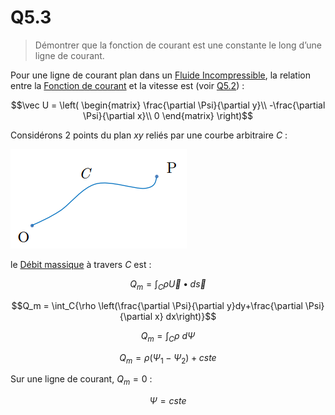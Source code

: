 # Q5.3

> Démontrer que la fonction de courant est une constante le long d’une ligne de courant.

Pour une ligne de courant plan dans un [Fluide Incompressible](../Notion/Fluide%20Incompressible.md), la relation entre la [Fonction de courant](../Notion/Fonction%20de%20courant.md) et la vitesse est (voir [Q5.2](Q5.2.md)) :

$$\vec U = 
	\left(
	\begin{matrix}
		\frac{\partial \Psi}{\partial y}\\
		-\frac{\partial \Psi}{\partial x}\\
		0
	\end{matrix}
	\right)$$

Considérons 2 points du plan $xy$ reliés par une courbe arbitraire $C$ :

![](attachments/Pasted%20image%2020230522095444.png)

le [Débit massique](../Notion/Débit.md) à travers $C$ est :

$$Q_m = \int_C{\rho \vec U \bullet d \vec s}$$

$$Q_m = \int_C{\rho \left(\frac{\partial \Psi}{\partial y}dy+\frac{\partial \Psi}{\partial x} dx\right)}$$

$$Q_m = \int_C{\rho \ d\Psi}$$

$$Q_m = \rho (\Psi_1 - \Psi_2) + cste$$

Sur une ligne de courant, $Q_m = 0$ :

$$\Psi = cste$$

